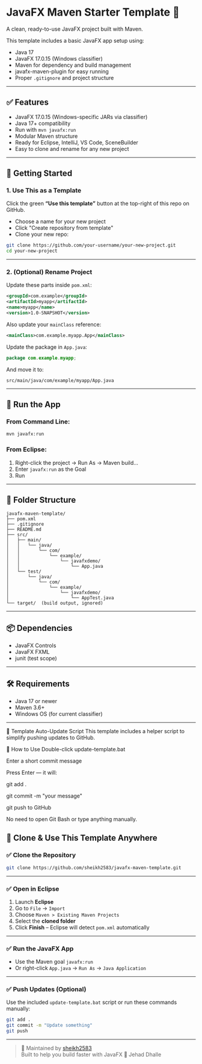 # JavaFX Maven Starter Template 🎯

A clean, ready-to-use JavaFX project built with Maven.

This template includes a basic JavaFX app setup using:
- Java 17
- JavaFX 17.0.15 (Windows classifier)
- Maven for dependency and build management
- javafx-maven-plugin for easy running
- Proper `.gitignore` and project structure

---

## ✅ Features

- JavaFX 17.0.15 (Windows-specific JARs via classifier)
- Java 17+ compatibility
- Run with `mvn javafx:run`
- Modular Maven structure
- Ready for Eclipse, IntelliJ, VS Code, SceneBuilder
- Easy to clone and rename for any new project

---

## 🚀 Getting Started

### 1. Use This as a Template

Click the green **“Use this template”** button at the top-right of this repo on GitHub.

- Choose a name for your new project
- Click "Create repository from template"
- Clone your new repo:
```bash
git clone https://github.com/your-username/your-new-project.git
cd your-new-project
```

---

### 2. (Optional) Rename Project

Update these parts inside `pom.xml`:

```xml
<groupId>com.example</groupId>
<artifactId>myapp</artifactId>
<name>myapp</name>
<version>1.0-SNAPSHOT</version>
```

Also update your `mainClass` reference:

```xml
<mainClass>com.example.myapp.App</mainClass>
```

Update the package in `App.java`:

```java
package com.example.myapp;
```

And move it to:

```
src/main/java/com/example/myapp/App.java
```

---

## 🧪 Run the App

### From Command Line:

```bash
mvn javafx:run
```

### From Eclipse:

1. Right-click the project → Run As → Maven build…
2. Enter `javafx:run` as the Goal
3. Run

---

## 📁 Folder Structure

```
javafx-maven-template/
├── pom.xml
├── .gitignore
├── README.md
├── src/
│   ├── main/
│   │   └── java/
│   │       └── com/
│   │           └── example/
│   │               └── javafxdemo/
│   │                   └── App.java
│   └── test/
│       └── java/
│           └── com/
│               └── example/
│                   └── javafxdemo/
│                       └── AppTest.java
└── target/  (build output, ignored)
```

---

## 📦 Dependencies

- JavaFX Controls
- JavaFX FXML
- junit (test scope)

---

## 🛠 Requirements

- Java 17 or newer
- Maven 3.6+
- Windows OS (for current classifier)

---

🧰 Template Auto-Update Script
This template includes a helper script to simplify pushing updates to GitHub.

🚀 How to Use
Double-click update-template.bat

Enter a short commit message

Press Enter — it will:

git add .

git commit -m "your message"

git push to GitHub

No need to open Git Bash or type anything manually.




## 🚀 Clone & Use This Template Anywhere

### ✅ Clone the Repository

```bash
git clone https://github.com/sheikh2583/javafx-maven-template.git
```

---

### ✅ Open in Eclipse

1. Launch **Eclipse**
2. Go to `File` → `Import`
3. Choose `Maven > Existing Maven Projects`
4. Select the **cloned folder**
5. Click **Finish** – Eclipse will detect `pom.xml` automatically

---

### ✅ Run the JavaFX App

* Use the Maven goal `javafx:run`
* Or right-click `App.java` → `Run As` → `Java Application`

---

### ✅ Push Updates (Optional)

Use the included `update-template.bat` script
or run these commands manually:

```bash
git add .
git commit -m "Update something"
git push
```

---

> 🧠 Maintained by [sheikh2583](https://github.com/sheikh2583)  
> Built to help you build faster with JavaFX 🚀
Jehad Dhalle